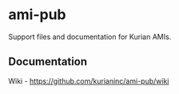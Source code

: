 # ami-pub
Support files and documentation for Kurian AMIs.

## Documentation 
Wiki - https://github.com/kurianinc/ami-pub/wiki
